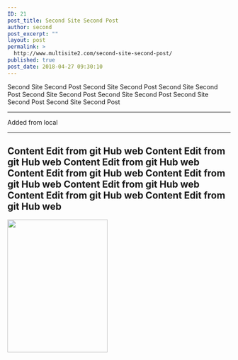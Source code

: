```yaml
---
ID: 21
post_title: Second Site Second Post
author: second
post_excerpt: ""
layout: post
permalink: >
  http://www.multisite2.com/second-site-second-post/
published: true
post_date: 2018-04-27 09:30:10
---
```

Second Site Second Post Second Site Second Post Second Site Second Post Second Site Second Post Second Site Second Post Second Site Second Post Second Site Second Post

<hr />

Added from local

----------------------------------------------------------------------------------------------

Content Edit from git Hub web
Content Edit from git Hub web
Content Edit from git Hub web
Content Edit from git Hub web
Content Edit from git Hub web
Content Edit from git Hub web
Content Edit from git Hub web
Content Edit from git Hub web
---------------------------------------------------------------------------------------------------------

<img class="alignnone size-medium wp-image-27" src="http://www.multisite2.com/wp-content/uploads/sites/2/2018/04/800px-Flower_poster_2-226x300.jpg" alt="" width="226" height="300" />